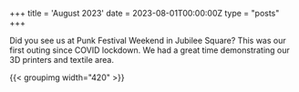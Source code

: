 +++
title = 'August 2023'
date = 2023-08-01T00:00:00Z
type = "posts"
+++

Did you see us at Punk Festival Weekend in Jubilee Square?
This was our first outing since COVID lockdown.
We had a great time demonstrating our 3D printers and textile area.

{{< groupimg width="420" >}}
